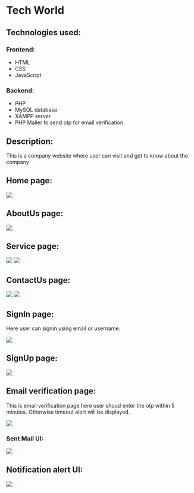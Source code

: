 # Tech World
<h2>Technologies used: </h2>
<h3>Frontend: </h3>
<ul>
	<li>HTML</li>
	<li>CSS</li>
	<li>JavaScript</li>
</ul>
<h3>Backend: </h3>
<ul>
	<li>PHP</li>
	<li>MySQL database</li>
	<li>XAMPP server</li>
	<li>PHP Mailer to send otp for email verification</li>
</ul>
<h2>Description: </h2>
<p>This is a company website where user can visit and get to know about the company</p>
<h2>Home page: </h2>
<img src="readme/a.png">
<h2>AboutUs page: </h2>
<img src="readme/b.png">
<h2>Service page: </h2>
<img src="readme/c.png">
<img src="readme/d.png">
<h2>ContactUs page: </h2>
<img src="readme/e.png">
<img src="readme/f.png">
<h2>SignIn page: </h2>
<p>Here user can signin using email or username.</p>
<img src="readme/g.png">
<h2>SignUp page: </h2>
<img src="readme/h.png">
<h2>Email verification page: </h2>
<p>This is email verification page here user shoud enter the otp within 5 minutes. Otherwise timeout alert will be displayed.</p>
<img src="readme/i.png">
<h3>Sent Mail UI: </h3>
<img src="readme/j.png">
<h2>Notification alert UI: </h2>
<img src="readme/k.png">
